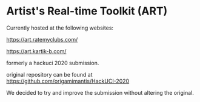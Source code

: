 # Artist's Real-time Toolkit (ART)
Currently hosted at the following websites:

https://art.ratemyclubs.com/

https://art.kartik-b.com/

formerly a hackuci 2020 submission.

original repository can be found at https://github.com/origamimantis/HackUCI-2020

We decided to try and improve the submission without altering the original.
